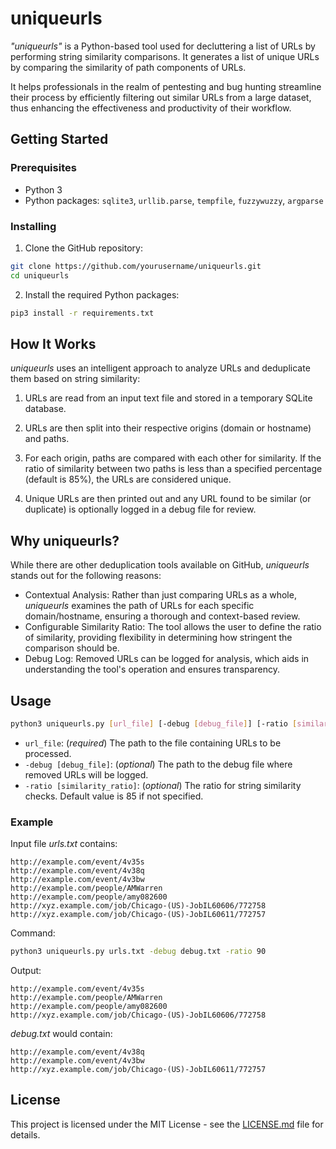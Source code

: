 # uniqueurls
*"uniqueurls"* is a Python-based tool used for decluttering a list of URLs by performing string similarity comparisons. It generates a list of unique URLs by comparing the similarity of path components of URLs.

It helps professionals in the realm of pentesting and bug hunting streamline their process by efficiently filtering out similar URLs from a large dataset, thus enhancing the effectiveness and productivity of their workflow.

## Getting Started

### Prerequisites

- Python 3
- Python packages: `sqlite3`, `urllib.parse`, `tempfile`, `fuzzywuzzy`, `argparse`

### Installing

1. Clone the GitHub repository:

```bash
git clone https://github.com/yourusername/uniqueurls.git
cd uniqueurls
```

2. Install the required Python packages:

```bash
pip3 install -r requirements.txt
```

## How It Works

*uniqueurls* uses an intelligent approach to analyze URLs and deduplicate them based on string similarity:

1. URLs are read from an input text file and stored in a temporary SQLite database.

2. URLs are then split into their respective origins (domain or hostname) and paths.

3. For each origin, paths are compared with each other for similarity. If the ratio of similarity between two paths is less than a specified percentage (default is 85%), the URLs are considered unique.

4. Unique URLs are then printed out and any URL found to be similar (or duplicate) is optionally logged in a debug file for review.

## Why uniqueurls?

While there are other deduplication tools available on GitHub, *uniqueurls* stands out for the following reasons:

- Contextual Analysis: Rather than just comparing URLs as a whole, *uniqueurls* examines the path of URLs for each specific domain/hostname, ensuring a thorough and context-based review.
- Configurable Similarity Ratio: The tool allows the user to define the ratio of similarity, providing flexibility in determining how stringent the comparison should be.
- Debug Log: Removed URLs can be logged for analysis, which aids in understanding the tool's operation and ensures transparency.

## Usage

```bash
python3 uniqueurls.py [url_file] [-debug [debug_file]] [-ratio [similarity_ratio]]
```

- `url_file`: (*required*) The path to the file containing URLs to be processed.
- `-debug [debug_file]`: (*optional*) The path to the debug file where removed URLs will be logged.
- `-ratio [similarity_ratio]`: (*optional*) The ratio for string similarity checks. Default value is 85 if not specified.

### Example

Input file *urls.txt* contains:

```
http://example.com/event/4v35s
http://example.com/event/4v38q
http://example.com/event/4v3bw
http://example.com/people/AMWarren
http://example.com/people/amy082600
http://xyz.example.com/job/Chicago-(US)-JobIL60606/772758
http://xyz.example.com/job/Chicago-(US)-JobIL60611/772757
```

Command:

```bash
python3 uniqueurls.py urls.txt -debug debug.txt -ratio 90
```

Output:

```
http://example.com/event/4v35s
http://example.com/people/AMWarren
http://example.com/people/amy082600
http://xyz.example.com/job/Chicago-(US)-JobIL60606/772758
```

*debug.txt* would contain:

```
http://example.com/event/4v38q
http://example.com/event/4v3bw
http://xyz.example.com/job/Chicago-(US)-JobIL60611/772757
```

## License

This project is licensed under the MIT License - see the [LICENSE.md](LICENSE.md) file for details.
